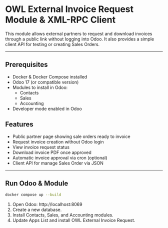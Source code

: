 # OWL External Invoice Request Module & XML-RPC Client

This module allows external partners to request and download invoices through a public link without logging into Odoo. It also provides a simple client API for testing or creating Sales Orders.

---

## Prerequisites

- Docker & Docker Compose installed
- Odoo 17 (or compatible version)
- Modules to install in Odoo:  
  - Contacts  
  - Sales  
  - Accounting  
- Developer mode enabled in Odoo


## Features

- Public partner page showing sale orders ready to invoice
- Request invoice creation without Odoo login
- View invoice request status
- Download invoice PDF once approved
- Automatic invoice approval via cron (optional)
- Client API for manage Sales Order via JSON

---

## Run Odoo & Module

```bash
docker compose up --build
```


1. Open Odoo: http://localhost:8069
2. Create a new database.
3. Install Contacts, Sales, and Accounting modules.
4. Update Apps List and install OWL External Invoice Request.